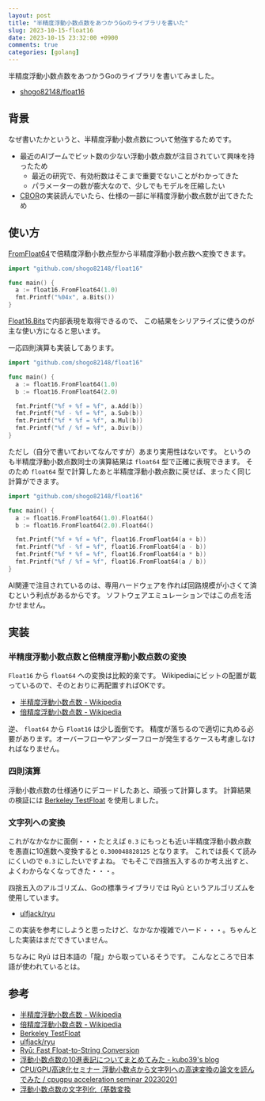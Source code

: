 ```yaml
---
layout: post
title: "半精度浮動小数点数をあつかうGoのライブラリを書いた"
slug: 2023-10-15-float16
date: 2023-10-15 23:32:00 +0900
comments: true
categories: [golang]
---
```


半精度浮動小数点数をあつかうGoのライブラリを書いてみました。

- [shogo82148/float16](https://github.com/shogo82148/float16)

## 背景

なぜ書いたかというと、半精度浮動小数点数について勉強するためです。

- 最近のAIブームでビット数の少ない浮動小数点数が注目されていて興味を持ったため
  - 最近の研究で、有効桁数はそこまで重要でないことがわかってきた
  - パラメーターの数が膨大なので、少しでもモデルを圧縮したい
- [CBOR](https://en.wikipedia.org/wiki/CBOR)の実装読んでいたら、仕様の一部に半精度浮動小数点数が出てきたため

## 使い方

[FromFloat64](https://pkg.go.dev/github.com/shogo82148/float16#FromFloat64)で倍精度浮動小数点型から半精度浮動小数点数へ変換できます。

```go
import "github.com/shogo82148/float16"

func main() {
  a := float16.FromFloat64(1.0)
  fmt.Printf("%04x", a.Bits())
}
```

[Float16.Bits](https://pkg.go.dev/github.com/shogo82148/float16#Float16.Bits)で内部表現を取得できるので、
この結果をシリアライズに使うのが主な使い方になると思います。

一応四則演算も実装してあります。

```go
import "github.com/shogo82148/float16"

func main() {
  a := float16.FromFloat64(1.0)
  b := float16.FromFloat64(2.0)

  fmt.Printf("%f + %f = %f", a.Add(b))
  fmt.Printf("%f - %f = %f", a.Sub(b))
  fmt.Printf("%f * %f = %f", a.Mul(b))
  fmt.Printf("%f / %f = %f", a.Div(b))
}
```

ただし（自分で書いておいてなんですが）あまり実用性はないです。
というのも半精度浮動小数点数同士の演算結果は `float64` 型で正確に表現できます。
そのため `float64` 型で計算したあと半精度浮動小数点数に戻せば、まったく同じ計算ができます。

```go
import "github.com/shogo82148/float16"

func main() {
  a := float16.FromFloat64(1.0).Float64()
  b := float16.FromFloat64(2.0).Float64()

  fmt.Printf("%f + %f = %f", float16.FromFloat64(a + b))
  fmt.Printf("%f - %f = %f", float16.FromFloat64(a - b))
  fmt.Printf("%f * %f = %f", float16.FromFloat64(a * b))
  fmt.Printf("%f / %f = %f", float16.FromFloat64(a / b))
}
```

AI関連で注目されているのは、専用ハードウェアを作れば回路規模が小さくて済むという利点があるからです。
ソフトウェアエミュレーションではこの点を活かせません。

## 実装

### 半精度浮動小数点数と倍精度浮動小数点数の変換

`Float16` から `float64` への変換は比較的楽です。
Wikipediaにビットの配置が載っているので、そのとおりに再配置すればOKです。

- [半精度浮動小数点数 - Wikipedia](https://ja.wikipedia.org/wiki/%E5%8D%8A%E7%B2%BE%E5%BA%A6%E6%B5%AE%E5%8B%95%E5%B0%8F%E6%95%B0%E7%82%B9%E6%95%B0)
- [倍精度浮動小数点数 - Wikipedia](https://ja.wikipedia.org/wiki/%E5%80%8D%E7%B2%BE%E5%BA%A6%E6%B5%AE%E5%8B%95%E5%B0%8F%E6%95%B0%E7%82%B9%E6%95%B0)

逆、 `float64` から `Float16` は少し面倒です。
精度が落ちるので適切に丸める必要があります。オーバーフローやアンダーフローが発生するケースも考慮しなければなりません。

### 四則演算

浮動小数点数の仕様通りにデコードしたあと、頑張って計算します。
計算結果の検証には [Berkeley TestFloat](http://www.jhauser.us/arithmetic/TestFloat.html) を使用しました。

### 文字列への変換

これがなかなかに面倒・・・たとえば `0.3` にもっとも近い半精度浮動小数点数を愚直に10進数へ変換すると `0.300048828125` となります。
これでは長くて読みにくいので `0.3` にしたいですよね。
でもそこで四捨五入するのか考え出すと、よくわからなくなってきた・・・。

四捨五入のアルゴリズム、Goの標準ライブラリでは Ryū というアルゴリズムを使用しています。

- [ulfjack/ryu](https://github.com/ulfjack/ryu)

この実装を参考にしようと思ったけど、なかなか複雑でハード・・・。ちゃんとした実装はまだできていません。

ちなみに Ryū は日本語の「龍」から取っているそうです。
こんなところで日本語が使われているとは。

## 参考

- [半精度浮動小数点数 - Wikipedia](https://ja.wikipedia.org/wiki/%E5%8D%8A%E7%B2%BE%E5%BA%A6%E6%B5%AE%E5%8B%95%E5%B0%8F%E6%95%B0%E7%82%B9%E6%95%B0)
- [倍精度浮動小数点数 - Wikipedia](https://ja.wikipedia.org/wiki/%E5%80%8D%E7%B2%BE%E5%BA%A6%E6%B5%AE%E5%8B%95%E5%B0%8F%E6%95%B0%E7%82%B9%E6%95%B0)
- [Berkeley TestFloat](http://www.jhauser.us/arithmetic/TestFloat.html)
- [ulfjack/ryu](https://github.com/ulfjack/ryu)
- [Ryū: Fast Float-to-String Conversion](https://www.youtube.com/watch?v=kw-U6smcLzk)
- [浮動小数点数の10進表記についてまとめてみた - kubo39's blog](https://kubo39.hatenablog.com/entry/2022/06/09/%E6%B5%AE%E5%8B%95%E5%B0%8F%E6%95%B0%E7%82%B9%E6%95%B0%E3%81%AE10%E9%80%B2%E8%A1%A8%E8%A8%98%E3%81%AB%E3%81%A4%E3%81%84%E3%81%A6%E3%81%BE%E3%81%A8%E3%82%81%E3%81%A6%E3%81%BF%E3%81%9F)
- [CPU/GPU高速化セミナー 浮動小数点から文字列への高速変換の論文を読んでみた / cpugpu acceleration seminar 20230201](https://speakerdeck.com/fixstars/cpugpu-acceleration-seminar-20230201)
- [浮動小数点数の文字列化（基数変換](https://blog.miz-ar.info/2022/04/float-to-string/)
